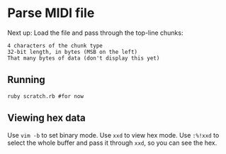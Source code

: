 # Parse MIDI file

Next up: Load the file and pass through the top-line chunks:

    4 characters of the chunk type
    32-bit length, in bytes (MSB on the left)
    That many bytes of data (don't display this yet)

## Running

    ruby scratch.rb #for now

## Viewing hex data

Use `vim -b` to set binary mode.
Use `xxd` to view hex mode.
Use `:%!xxd` to select the whole buffer and pass it through `xxd`, so you can see the hex.



